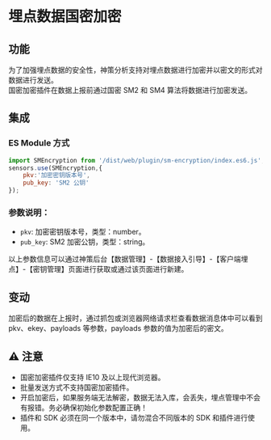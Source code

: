 # 埋点数据国密加密

## 功能
为了加强埋点数据的安全性，神策分析支持对埋点数据进行加密并以密文的形式对数据进行发送。<br>
国密加密插件在数据上报前通过国密 SM2 和 SM4 算法将数据进行加密发送。

## 集成
### ES Module 方式
```javascript
import SMEncryption from '/dist/web/plugin/sm-encryption/index.es6.js';
sensors.use(SMEncryption,{
    pkv:'加密密钥版本号',
    pub_key: 'SM2 公钥'
});
```

### 参数说明：
- `pkv`: 加密密钥版本号，类型：number。
- `pub_key`: SM2 加密公钥，类型：string。
  
以上参数信息可以通过神策后台【数据管理】-【数据接入引导】-【客户端埋点】-【密钥管理】页面进行获取或通过该页面进行新建。

## 变动
加密后的数据在上报时，通过抓包或浏览器网络请求栏查看数据消息体中可以看到 pkv、ekey、payloads 等参数，payloads 参数的值为加密后的密文。

## ⚠️ 注意
- 国密加密插件仅支持 IE10 及以上现代浏览器。
- 批量发送方式不支持国密加密插件。
- 开启加密后，如果服务端无法解密，数据无法入库，会丢失，埋点管理中不会有报错。务必确保初始化参数配置正确！
- 插件和 SDK 必须在同一个版本中，请勿混合不同版本的 SDK 和插件进行使用。